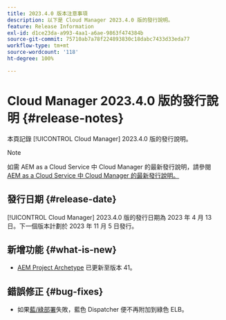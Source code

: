 ```yaml
---
title: 2023.4.0 版本注意事項
description: 以下是 Cloud Manager 2023.4.0 版的發行說明。
feature: Release Information
exl-id: d1ce23da-a993-4aa1-a6ae-9863f474384b
source-git-commit: 75710ab7a78f224893830c18dabc7433d33eda77
workflow-type: tm+mt
source-wordcount: '118'
ht-degree: 100%

---
```


# Cloud Manager 2023.4.0 版的發行說明 {#release-notes}

本頁記錄 [!UICONTROL Cloud Manager] 2023.4.0 版的發行說明。

>[!NOTE]
>
>如需 AEM as a Cloud Service 中 Cloud Manager 的最新發行說明，請參閱 [AEM as a Cloud Service 中 Cloud Manager 的最新發行說明。](https://experienceleague.adobe.com/docs/experience-manager-cloud-service/content/implementing/using-cloud-manager/release-notes-cloud-manager/release-notes-cm-current.html)

## 發行日期 {#release-date}

[!UICONTROL Cloud Manager] 2023.4.0 版的發行日期為 2023 年 4 月 13 日。下一個版本計劃於 2023 年 11 月 5 日發行。

## 新增功能 {#what-is-new}

* [AEM Project Archetype](https://experienceleague.adobe.com/docs/experience-manager-core-components/using/developing/archetype/overview.html) 已更新至版本 41。

## 錯誤修正 {#bug-fixes}

* 如果[藍/綠部署](/help/introduction.md#blue-green)失敗，藍色 Dispatcher 便不再附加到綠色 ELB。
